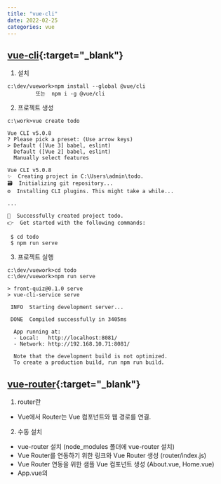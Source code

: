 ```yaml
---
title: "vue-cli"
date: 2022-02-25
categories: vue  
---
```


## [vue-cli](https://cli.vuejs.org/guide/){:target="_blank"}
1. 설치

```
c:\dev/vuework>npm install --global @vue/cli 
         또는  npm i -g @vue/cli
```

2. 프로젝트 생성

```
c:\work>vue create todo

Vue CLI v5.0.8
? Please pick a preset: (Use arrow keys)
> Default ([Vue 3] babel, eslint)
  Default ([Vue 2] babel, eslint)
  Manually select features

Vue CLI v5.0.8
✨  Creating project in C:\Users\admin\todo.
🗃  Initializing git repository...
⚙️  Installing CLI plugins. This might take a while...  

...

🎉  Successfully created project todo.
👉  Get started with the following commands:

 $ cd todo
 $ npm run serve
```

3. 프로젝트 실행

```
c:\dev/vuework>cd todo
c:\dev/vuework>npm run serve

> front-quiz@0.1.0 serve
> vue-cli-service serve

 INFO  Starting development server...

 DONE  Compiled successfully in 3405ms 

  App running at:
  - Local:   http://localhost:8081/
  - Network: http://192.168.10.71:8081/

  Note that the development build is not optimized.
  To create a production build, run npm run build.

```

## [vue-router](https://router.vuejs.org/){:target="_blank"}

1. router란
  - Vue에서 Router는 Vue 컴포넌트와 웹 경로를 연결.

2. 수동 설치
  - vue-router 설치 (node_modules 폴더에 vue-router 설치)
  - Vue Router를 연동하기 위한 링크와 Vue Router 생성 (router/index.js)
  - Vue Router 연동을 위한 샘플 Vue 컴포넌트 생성 (About.vue, Home.vue)
  - App.vue의 <template>에 Vue Router 기능 추가 (router-link, router-view 태그 처리)
  - main.js에 Vue Router 사용 처리 (use(router))

3. vue-router 설치
  * `npm install vue-router@next`

4. Vue Router 생성
  * RouterecordRaw의 배열로서 URL과 component의 관계를 정의
  * `routes` 옵션과 함께 router 인스턴스 생성

```js
import { createRouter, createWebHistory } from 'vue-router'
const routes = [
  { path: '/',                         redirect: '/profile' },
  { path: '/profile', name: 'profile', component: Profile },
  { path: '/:catchAll(.*)+',           component: NotFound },
]
const router = createRouter({
  history: createWebHistory(),
  linkActiveClass: 'active',
  routes,
})
export default router
```

5. App.vue에 route-view, router-link 추가
  - 현재 라우트와 일치할 때 자동으로 .router-link-active 클래스가 추가됨
```html
    <nav-bar>
       <router-link class="nav-link" :to="menu.url">{{menu.value}}</router-link>
    </nav-bar>
    <router-view></router-view>
 ```

6. main.js에 Vue Router 사용 처리
```
  createApp(App).use(router).mount('#app')
```

7. 자동 설치
  - vue add router 명령 실행
  - node-modules 폴더에 vue-router 항목 추가됨
  - package.json 파일에 dependencys에 vue-router 선언 추가됨
  - src 폴더에 router 폴더와 views 폴더 추가됨
```
 +- src : 소스 폴더
     +- router : Vue Router 폴더
         +- index.js : 웹 경로와 설정이 있는 Vue Router JavaScript 파일
     +- views : Vue 컴포넌트 폴더
         +- About.vue : About 컴포넌트 파일
         +- Home.vue : Home 컴포넌트 파일
```

```
D:\dev\vue.js\front-quiz>vue add router
 WARN  There are uncommitted changes in the current repository, it's recommended to commit or stash them first.
? Still proceed? Yes

📦  Installing @vue/cli-plugin-router...


up to date, audited 947 packages in 1s

100 packages are looking for funding
  run `npm fund` for details

found 0 vulnerabilities
✔  Successfully installed plugin: @vue/cli-plugin-router

? Use history mode for router? (Requires proper server setup for index fallback in production) Yes

🚀  Invoking generator for @vue/cli-plugin-router...
⚓  Running completion hooks...

✔  Successfully invoked generator for plugin: @vue/cli-plugin-router

```

## [CORS를 회피하기 위한 proxy 설정](https://cli.vuejs.org/config/#devserver)[:target="_blank"]

vue.config.js 파일에 추가
```vue
  devServer: {
    proxy: 'http://localhost:4000'
  }
```
```vue
  devServer: {
    proxy: {
      '/api': {
        target: 'http://localhost:81',
        pathRewrite: {"/api": "/"},
        ws: true,
        changeOrigin: true
      }
    }
  }
```    

`[webpack dev-server](https://webpack.kr/configuration/dev-server/)[:target="_blank"]`

## port 변경
1. package.json -> scripts  
"vue-cli-service serve **--port 9000**"

2. vue.config.js
    devServer: {
      port: 9000
    } 

## bootstrap
1. install
```
> npm install --save bootstrap
```

2. import : main.js
